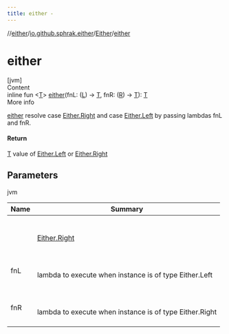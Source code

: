 ```yaml
---
title: either -
---
```

//[either](../../index.md)/[io.github.sphrak.either](../index.md)/[Either](index.md)/[either](either.md)



# either  
[jvm]  
Content  
inline fun <[T](either.md)> [either](either.md)(fnL: ([L](index.md)) -> [T](either.md), fnR: ([R](index.md)) -> [T](either.md)): [T](either.md)  
More info  


[either](either.md) resolve case [Either.Right](-right/index.md) and case [Either.Left](-left/index.md) by passing lambdas fnL and fnR.



#### Return  


[T](either.md) value of [Either.Left<T>](index.md) or [Either.Right<T>](index.md)



## Parameters  
  
jvm  
  
|  Name|  Summary| 
|---|---|
| <a name="io.github.sphrak.either/Either/either/#kotlin.Function1[TypeParam(bounds=[kotlin.Any?]),TypeParam(bounds=[kotlin.Any?])]#kotlin.Function1[TypeParam(bounds=[kotlin.Any?]),TypeParam(bounds=[kotlin.Any?])]/PointingToDeclaration/"></a><receiver>| <a name="io.github.sphrak.either/Either/either/#kotlin.Function1[TypeParam(bounds=[kotlin.Any?]),TypeParam(bounds=[kotlin.Any?])]#kotlin.Function1[TypeParam(bounds=[kotlin.Any?]),TypeParam(bounds=[kotlin.Any?])]/PointingToDeclaration/"></a><br><br>[Either.Right](-right/index.md)<br><br>
| <a name="io.github.sphrak.either/Either/either/#kotlin.Function1[TypeParam(bounds=[kotlin.Any?]),TypeParam(bounds=[kotlin.Any?])]#kotlin.Function1[TypeParam(bounds=[kotlin.Any?]),TypeParam(bounds=[kotlin.Any?])]/PointingToDeclaration/"></a>fnL| <a name="io.github.sphrak.either/Either/either/#kotlin.Function1[TypeParam(bounds=[kotlin.Any?]),TypeParam(bounds=[kotlin.Any?])]#kotlin.Function1[TypeParam(bounds=[kotlin.Any?]),TypeParam(bounds=[kotlin.Any?])]/PointingToDeclaration/"></a><br><br>lambda to execute when instance is of type Either.Left<br><br>
| <a name="io.github.sphrak.either/Either/either/#kotlin.Function1[TypeParam(bounds=[kotlin.Any?]),TypeParam(bounds=[kotlin.Any?])]#kotlin.Function1[TypeParam(bounds=[kotlin.Any?]),TypeParam(bounds=[kotlin.Any?])]/PointingToDeclaration/"></a>fnR| <a name="io.github.sphrak.either/Either/either/#kotlin.Function1[TypeParam(bounds=[kotlin.Any?]),TypeParam(bounds=[kotlin.Any?])]#kotlin.Function1[TypeParam(bounds=[kotlin.Any?]),TypeParam(bounds=[kotlin.Any?])]/PointingToDeclaration/"></a><br><br>lambda to execute when instance is of type Either.Right<br><br>
  
  



